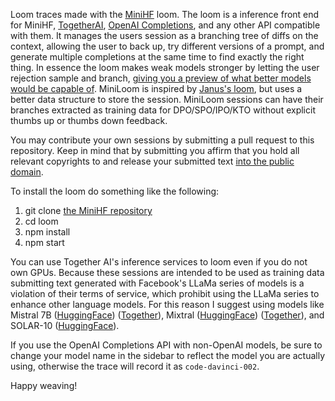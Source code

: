 Loom traces made with the [MiniHF](https://github.com/JD-P/minihf) loom. The loom
is a inference front end for MiniHF, [TogetherAI](https://docs.together.ai/reference/inference),
[OpenAI Completions](https://platform.openai.com/docs/api-reference/completions),
and any other API compatible with them. It manages the users session as a branching
tree of diffs on the context, allowing the user to back up, try different versions
of a prompt, and generate multiple completions at the same time to find exactly
the right thing. In essence the loom makes weak models stronger by letting the
user rejection sample and branch, [giving you a preview of what better models
would be capable of](https://bmk.sh/2020/08/17/Building-AGI-Using-Language-Models/).
MiniLoom is inspired by [Janus's loom](https://generative.ink/posts/loom-interface-to-the-multiverse/),
but uses a better data structure to store the session. MiniLoom sessions can have
their branches extracted as training data for DPO/SPO/IPO/KTO without explicit
thumbs up or thumbs down feedback.

You may contribute your own sessions by submitting a pull request to this repository.
Keep in mind that by submitting you affirm that you hold all relevant copyrights
to and release your submitted text [into the public domain](https://creativecommons.org/publicdomain/zero/1.0/).

To install the loom do something like the following:

1. git clone [the MiniHF repository](https://github.com/JD-P/minihf)
2. cd loom
3. npm install
4. npm start

You can use Together AI's inference services to loom even if you do not own GPUs.
Because these sessions are intended to be used as training data submitting text
generated with Facebook's LLaMa series of models is a violation of their terms
of service, which prohibit using the LLaMa series to enhance other language models.
For this reason I suggest using models like
Mistral 7B ([HuggingFace](https://huggingface.co/mistralai/Mistral-7B-v0.1)) ([Together](https://api.together.xyz/playground/language/mistralai/Mistral-7B-v0.1)),
Mixtral ([HuggingFace](https://huggingface.co/mistralai/Mixtral-8x7B-v0.1/)) ([Together](https://api.together.xyz/playground/language/mistralai/Mixtral-8x7B-v0.1)),
and SOLAR-10 ([HuggingFace](https://huggingface.co/upstage/SOLAR-10.7B-v1.0)).

If you use the OpenAI Completions API with non-OpenAI models, be sure to change
your model name in the sidebar to reflect the model you are actually using, otherwise
the trace will record it as `code-davinci-002`.

Happy weaving!